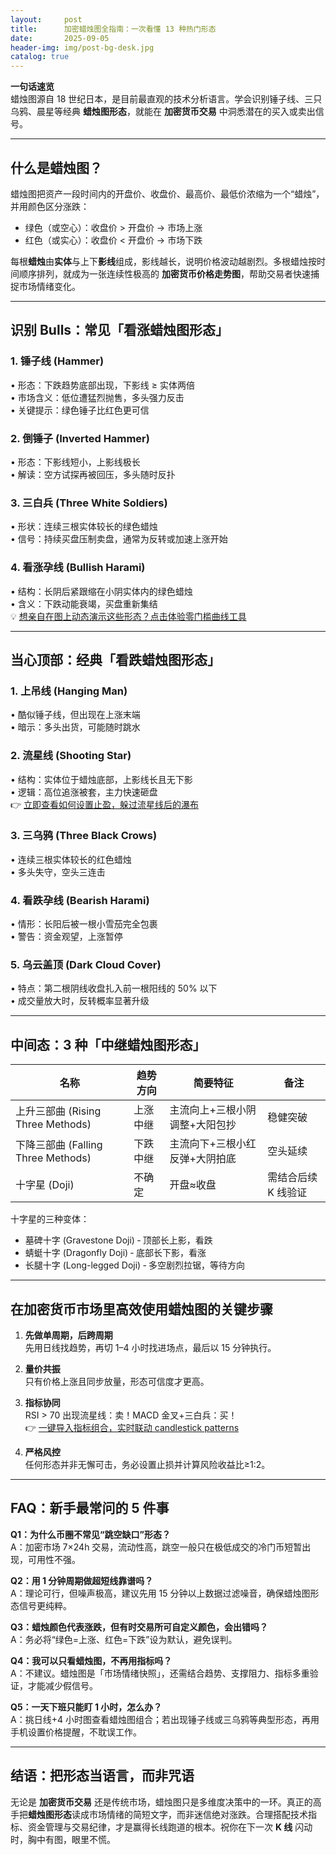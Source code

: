 ```yaml
---
layout:     post
title:      加密蜡烛图全指南：一次看懂 13 种热门形态
date:       2025-09-05
header-img: img/post-bg-desk.jpg
catalog: true
---
```


**一句话速览**  
蜡烛图源自 18 世纪日本，是目前最直观的技术分析语言。学会识别锤子线、三只乌鸦、晨星等经典 **蜡烛图形态**，就能在 **加密货币交易** 中洞悉潜在的买入或卖出信号。

---

## 什么是蜡烛图？

蜡烛图把资产一段时间内的开盘价、收盘价、最高价、最低价浓缩为一个“蜡烛”，并用颜色区分涨跌：

- 绿色（或空心）：收盘价 > 开盘价 → 市场上涨  
- 红色（或实心）：收盘价 < 开盘价 → 市场下跌  

每根**蜡烛**由**实体**与上下**影线**组成，影线越长，说明价格波动越剧烈。多根蜡烛按时间顺序排列，就成为一张连续性极高的 **加密货币价格走势图**，帮助交易者快速捕捉市场情绪变化。

---

## 识别 Bulls：常见「看涨蜡烛图形态」

### 1. 锤子线 (Hammer)  
• 形态：下跌趋势底部出现，下影线 ≥ 实体两倍  
• 市场含义：低位遭猛烈抛售，多头强力反击  
• 关键提示：绿色锤子比红色更可信

### 2. 倒锤子 (Inverted Hammer)  
• 形态：下影线短小，上影线极长  
• 解读：空方试探再被回压，多头随时反扑

### 3. 三白兵 (Three White Soldiers)  
• 形状：连续三根实体较长的绿色蜡烛  
• 信号：持续买盘压制卖盘，通常为反转或加速上涨开始

### 4. 看涨孕线 (Bullish Harami)  
• 结构：长阴后紧跟缩在小阴实体内的绿色蜡烛  
• 含义：下跌动能衰竭，买盘重新集结  
💡 [想亲自在图上动态演示这些形态？点击体验零门槛曲线工具](https://okxdog.com/)  

---

## 当心顶部：经典「看跌蜡烛图形态」

### 1. 上吊线 (Hanging Man)  
• 酷似锤子线，但出现在上涨末端  
• 暗示：多头出货，可能随时跳水

### 2. 流星线 (Shooting Star)  
• 结构：实体位于蜡烛底部，上影线长且无下影  
• 逻辑：高位追涨被套，主力快速砸盘  
👉 [立即查看如何设置止盈，躲过流星线后的瀑布](https://okxdog.com/)

### 3. 三乌鸦 (Three Black Crows)  
• 连续三根实体较长的红色蜡烛  
• 多头失守，空头三连击

### 4. 看跌孕线 (Bearish Harami)  
• 情形：长阳后被一根小雪茄完全包裹  
• 警告：资金观望，上涨暂停

### 5. 乌云盖顶 (Dark Cloud Cover)  
• 特点：第二根阴线收盘扎入前一根阳线的 50% 以下  
• 成交量放大时，反转概率显著升级

---

## 中间态：3 种「中继蜡烛图形态」

| 名称 | 趋势方向 | 简要特征 | 备注 |
|---|---|---|---|
| 上升三部曲 (Rising Three Methods) | 上涨中继 | 主流向上+三根小阴调整+大阳包抄 | 稳健突破 |
| 下降三部曲 (Falling Three Methods) | 下跌中继 | 主流向下+三根小红反弹+大阴拍底 | 空头延续 |
| 十字星 (Doji) | 不确定 | 开盘≈收盘 | 需结合后续 K 线验证 |

十字星的三种变体：  
- 墓碑十字 (Gravestone Doji) ‑ 顶部长上影，看跌  
- 蜻蜓十字 (Dragonfly Doji) ‑ 底部长下影，看涨  
- 长腿十字 (Long-legged Doji) ‑ 多空剧烈拉锯，等待方向

---

## 在加密货币市场里高效使用蜡烛图的关键步骤

1. **先做单周期，后跨周期**  
   先用日线找趋势，再切 1–4 小时找进场点，最后以 15 分钟执行。

2. **量价共振**  
   只有价格上涨且同步放量，形态可信度才更高。

3. **指标协同**  
   RSI > 70 出现流星线：卖！MACD 金叉+三白兵：买！  
   👉 [一键导入指标组合，实时联动 candlestick patterns](https://okxdog.com/)

4. **严格风控**  
   任何形态并非无懈可击，务必设置止损并计算风险收益比≥1:2。

---

## FAQ：新手最常问的 5 件事

**Q1：为什么币圈不常见“跳空缺口”形态？**  
A：加密市场 7×24h 交易，流动性高，跳空一般只在极低成交的冷门币短暂出现，可用性不强。

**Q2：用 1 分钟周期做超短线靠谱吗？**  
A：理论可行，但噪声极高，建议先用 15 分钟以上数据过滤噪音，确保蜡烛图形态信号更纯粹。

**Q3：蜡烛颜色代表涨跌，但有时交易所可自定义颜色，会出错吗？**  
A：务必将“绿色=上涨、红色=下跌”设为默认，避免误判。

**Q4：我可以只看蜡烛图，不再用指标吗？**  
A：不建议。蜡烛图是「市场情绪快照」，还需结合趋势、支撑阻力、指标多重验证，才能减少假信号。

**Q5：一天下班只能盯 1 小时，怎么办？**  
A：挑日线+4 小时图查看蜡烛图组合；若出现锤子线或三乌鸦等典型形态，再用手机设置价格提醒，不耽误工作。

---

## 结语：把形态当语言，而非咒语

无论是 **加密货币交易** 还是传统市场，蜡烛图只是多维度决策中的一环。真正的高手把**蜡烛图形态**读成市场情绪的简短文字，而非迷信绝对涨跌。合理搭配技术指标、资金管理与交易纪律，才是赢得长线跑道的根本。祝你在下一次 **K 线** 闪动时，胸中有图，眼里不慌。